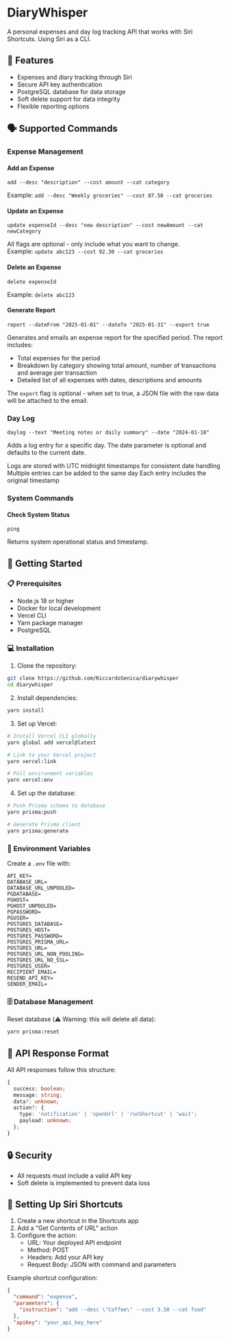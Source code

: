 # DiaryWhisper

A personal expenses and day log tracking API that works with Siri Shortcuts. Using Siri as a CLI.

## 🎯 Features

- Expenses and diary tracking through Siri
- Secure API key authentication
- PostgreSQL database for data storage
- Soft delete support for data integrity
- Flexible reporting options

## 🗣️ Supported Commands

### Expense Management

#### Add an Expense

```
add --desc "description" --cost amount --cat category
```

Example: `add --desc "Weekly groceries" --cost 87.50 --cat groceries`

#### Update an Expense

```
update expenseId --desc "new description" --cost newAmount --cat newCategory
```

All flags are optional - only include what you want to change.  
Example: `update abc123 --cost 92.30 --cat groceries`

#### Delete an Expense

```
delete expenseId
```

Example: `delete abc123`

#### Generate Report

```
report --dateFrom "2025-01-01" --dateTo "2025-01-31" --export true
```

Generates and emails an expense report for the specified period. The report includes:

- Total expenses for the period
- Breakdown by category showing total amount, number of transactions and average per transaction
- Detailed list of all expenses with dates, descriptions and amounts

The `export` flag is optional - when set to true, a JSON file with the raw data will be attached to the email.

### Day Log

```
daylog --text "Meeting notes or daily summary" --date "2024-01-18"
```

Adds a log entry for a specific day. The date parameter is optional and defaults to the current date.

Logs are stored with UTC midnight timestamps for consistent date handling
Multiple entries can be added to the same day
Each entry includes the original timestamp

### System Commands

#### Check System Status

```
ping
```

Returns system operational status and timestamp.

## 🏁 Getting Started

### 📋 Prerequisites

- Node.js 18 or higher
- Docker for local development
- Vercel CLI
- Yarn package manager
- PostgreSQL

### 💻 Installation

1. Clone the repository:

```bash
git clone https://github.com/RiccardoSenica/diarywhisper
cd diarywhisper
```

2. Install dependencies:

```bash
yarn install
```

3. Set up Vercel:

```bash
# Install Vercel CLI globally
yarn global add vercel@latest

# Link to your Vercel project
yarn vercel:link

# Pull environment variables
yarn vercel:env
```

4. Set up the database:

```bash
# Push Prisma schema to database
yarn prisma:push

# Generate Prisma client
yarn prisma:generate
```

### 🔐 Environment Variables

Create a `.env` file with:

```
API_KEY=
DATABASE_URL=
DATABASE_URL_UNPOOLED=
PGDATABASE=
PGHOST=
PGHOST_UNPOOLED=
PGPASSWORD=
PGUSER=
POSTGRES_DATABASE=
POSTGRES_HOST=
POSTGRES_PASSWORD=
POSTGRES_PRISMA_URL=
POSTGRES_URL=
POSTGRES_URL_NON_POOLING=
POSTGRES_URL_NO_SSL=
POSTGRES_USER=
RECIPIENT_EMAIL=
RESEND_API_KEY=
SENDER_EMAIL=
```

### 🗄️ Database Management

Reset database (⚠️ Warning: this will delete all data):

```bash
yarn prisma:reset
```

## 🔄 API Response Format

All API responses follow this structure:

```typescript
{
  success: boolean;
  message: string;
  data?: unknown;
  action?: {
    type: 'notification' | 'openUrl' | 'runShortcut' | 'wait';
    payload: unknown;
  };
}
```

## 🔒 Security

- All requests must include a valid API key
- Soft delete is implemented to prevent data loss

## 📱 Setting Up Siri Shortcuts

1. Create a new shortcut in the Shortcuts app
2. Add a "Get Contents of URL" action
3. Configure the action:
   - URL: Your deployed API endpoint
   - Method: POST
   - Headers: Add your API key
   - Request Body: JSON with command and parameters

Example shortcut configuration:

```json
{
  "command": "expense",
  "parameters": {
    "instruction": "add --desc \"Coffee\" --cost 3.50 --cat food"
  },
  "apiKey": "your_api_key_here"
}
```
